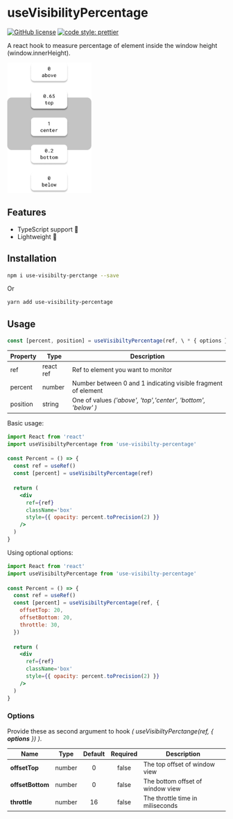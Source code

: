 # useVisibilityPercentage

[![GitHub license](https://img.shields.io/github/license/fkrasnowski/useVisibilityPercentage)](https://github.com/fkrasnowski/useVisibilityPercentage/blob/master/LICENSE)
[![code style: prettier](https://img.shields.io/badge/code_style-prettier-ff69b4.svg)](https://github.com/prettier/prettier)

A react hook to measure percentage of element inside the window height (window.innerHeight).

<img src="https://raw.githubusercontent.com/fkrasnowski/useVisibilityPercentage/master/media/demo.png"
style="max-height: 300px"
alt="Demonstration Image"
/>

## Features

- TypeScript support 🧔
- Lightweight 🐔

## Installation

```sh
npm i use-visibilty-perctange --save
```

Or

```sh
yarn add use-visibility-percentage
```

## Usage

```jsx
const [percent, position] = useVisibiltyPercentage(ref, \ * { options } * \)
```

| Property | Type      | Description                                                   |
| -------- | --------- | ------------------------------------------------------------- |
| ref      | react ref | Ref to element you want to monitor                            |
| percent  | number    | Number between 0 and 1 indicating visible fragment of element |
| position | string    | One of values _('above', 'top','center', 'bottom', 'below' )_ |

Basic usage:

```jsx
import React from 'react'
import useVisibiltyPercentage from 'use-visibilty-percentage'

const Percent = () => {
  const ref = useRef()
  const [percent] = useVisibiltyPercentage(ref)

  return (
    <div
      ref={ref}
      className='box'
      style={{ opacity: percent.toPrecision(2) }}
    />
  )
}
```

Using optional options:

```jsx
import React from 'react'
import useVisibiltyPercentage from 'use-visibilty-percentage'

const Percent = () => {
  const ref = useRef()
  const [percent] = useVisibiltyPercentage(ref, {
    offsetTop: 20,
    offsetBottom: 20,
    throttle: 30,
  })

  return (
    <div
      ref={ref}
      className='box'
      style={{ opacity: percent.toPrecision(2) }}
    />
  )
}
```

### Options

Provide these as second argument to hook _( useVisibiltyPerctange(ref, { **options** }) )_.

| Name             | Type   | Default | Required | Description                      |
| ---------------- | ------ | :-----: | :------: | -------------------------------- |
| **offsetTop**    | number |    0    |  false   | The top offset of window view    |
| **offsetBottom** | number |    0    |  false   | The bottom offset of window view |
| **throttle**     | number |   16    |  false   | The throttle time in miliseconds |

